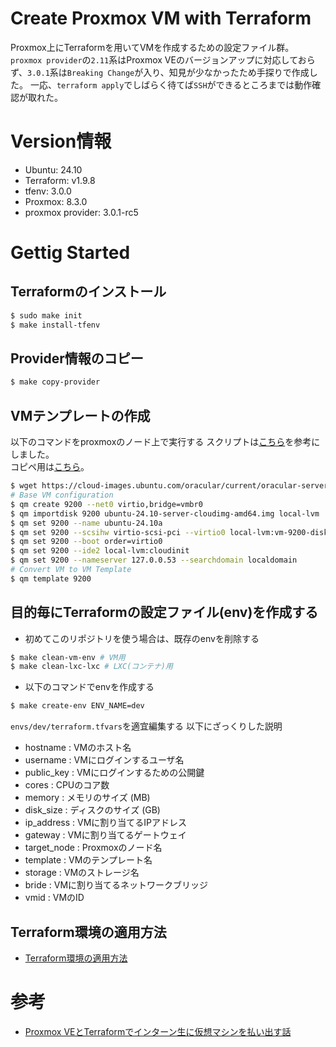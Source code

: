 # Create Proxmox VM with Terraform

Proxmox上にTerraformを用いてVMを作成するための設定ファイル群。  
`proxmox provider`の`2.11`系はProxmox VEのバージョンアップに対応しておらず、`3.0.1`系は`Breaking Change`が入り、知見が少なかったため手探りで作成した。
一応、`terraform apply`でしばらく待てば`SSH`ができるところまでは動作確認が取れた。

# Version情報

- Ubuntu: 24.10
- Terraform: v1.9.8
- tfenv: 3.0.0
- Proxmox: 8.3.0
- proxmox provider: 3.0.1-rc5

# Gettig Started

## Terraformのインストール

```sh
$ sudo make init
$ make install-tfenv
```

## Provider情報のコピー

```sh
$ make copy-provider
```

## VMテンプレートの作成

以下のコマンドをproxmoxのノード上で実行する
スクリプトは[こちら](https://qiita.com/ymbk990/items/bd3973d2b858eb86e334)を参考にしました。  
コピペ用は[こちら](./scripts/create-vm-template.sh)。

```bash
$ wget https://cloud-images.ubuntu.com/oracular/current/oracular-server-cloudimg-amd64.img -O ubuntu-24.10-server-cloudimg-amd64.img
# Base VM configuration
$ qm create 9200 --net0 virtio,bridge=vmbr0
$ qm importdisk 9200 ubuntu-24.10-server-cloudimg-amd64.img local-lvm
$ qm set 9200 --name ubuntu-24.10a
$ qm set 9200 --scsihw virtio-scsi-pci --virtio0 local-lvm:vm-9200-disk-0
$ qm set 9200 --boot order=virtio0
$ qm set 9200 --ide2 local-lvm:cloudinit
$ qm set 9200 --nameserver 127.0.0.53 --searchdomain localdomain
# Convert VM to VM Template
$ qm template 9200
```

## 目的毎にTerraformの設定ファイル(env)を作成する

- 初めてこのリポジトリを使う場合は、既存のenvを削除する

```sh
$ make clean-vm-env # VM用
$ make clean-lxc-lxc # LXC(コンテナ)用
```

- 以下のコマンドでenvを作成する

```bash
$ make create-env ENV_NAME=dev
```

`envs/dev/terraform.tfvars`を適宜編集する
以下にざっくりした説明

- hostname : VMのホスト名
- username : VMにログインするユーザ名
- public_key : VMにログインするための公開鍵
- cores : CPUのコア数
- memory : メモリのサイズ (MB)
- disk_size : ディスクのサイズ (GB)
- ip_address : VMに割り当てるIPアドレス
- gateway : VMに割り当てるゲートウェイ
- target_node : Proxmoxのノード名
- template : VMのテンプレート名
- storage : VMのストレージ名
- bride : VMに割り当てるネットワークブリッジ
- vmid : VMのID

## Terraform環境の適用方法

- [Terraform環境の適用方法](./envs/example/README.md)

# 参考

- [Proxmox VEとTerraformでインターン生に仮想マシンを払い出す話](https://qiita.com/ymbk990/items/bd3973d2b858eb86e334)

